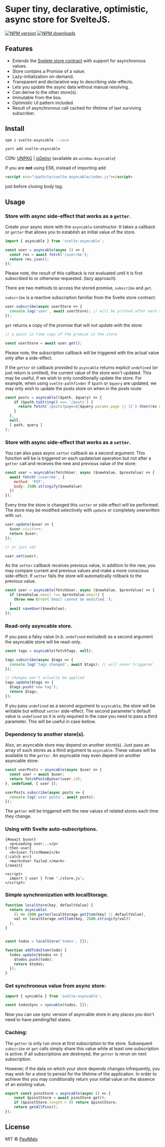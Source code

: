# Super tiny, declarative, optimistic, async store for SvelteJS.

[![NPM version](https://img.shields.io/npm/v/svelte-asyncable.svg?style=flat)](https://www.npmjs.com/package/svelte-asyncable) [![NPM downloads](https://img.shields.io/npm/dm/svelte-asyncable.svg?style=flat)](https://www.npmjs.com/package/svelte-asyncable)

## Features

- Extends the [Svelete store contract](https://svelte.dev/docs#4_Prefix_stores_with_$_to_access_their_values) with support for asynchronous values.
- Store contains a Promise of a value.
- Lazy-initialization on-demand.
- Transparent and declarative way to describing side-effects.
- Lets you update the async data without manual resolving.
- Can derive to the other store(s).
- Immutable from the box.
- Optimistic UI pattern included.
- Result of asynchronous call cached for lifetime of last surviving subscriber.

## Install

```bash
npm i svelte-asyncable --save
```

```bash
yarn add svelte-asyncable
```

CDN: [UNPKG](https://unpkg.com/svelte-asyncable/) | [jsDelivr](https://cdn.jsdelivr.net/npm/svelte-asyncable/) (available as `window.Asyncable`)

If you are **not** using ES6, instead of importing add 

```html
<script src="/path/to/svelte-asyncable/index.js"></script>
```

just before closing body tag.

## Usage

### Store with async side-effect that works as a `getter`.

Create your async store with the `asyncable` constructor.  It takes a callback or `getter` that allows you to establish an initial value of the store.

```javascript
import { asyncable } from 'svelte-asyncable';

const user = asyncable(async () => {
  const res = await fetch('/user/me');
  return res.json();
});
```

Please note, the result of this callback is not evaluated until it is first subscribed to or otherwise requested. (lazy approach). 

There are two methods to access the stored promise, `subscribe` and `get`.  

`subscribe` is a reactive subscription familiar from the Svelte store contract:
```javascript
user.subscribe(async userStore => {
  console.log('user', await userStore); // will be printed after each side-effect
});
```

`get` returns a copy of the promise that will not update with the store:

```javascript
// a point in time copy of the promise in the store

const userStore = await user.get();
```

Please note, the subscription callback will be triggered with the actual value only after a side-effect.

If the `getter` or callback provided to `asyncable` returns explicit `undefined` (or just return is omitted), the current value of the store won't updated. This may be useful, if we wish to only conditionally update the store.  For example, when using `svelte-pathfinder` if `$path` or `$query` are updated, we may only wish to update the posts store on when in the posts route:

```javascript
const posts = asyncable(($path, $query) => {
    if ($path.toString() === '/posts') {
      return fetch(`/posts?page=${$query.params.page || 1}`).then(res => res.json());
    }
  },
  null, 
  [ path, query ]
);
```

### Store with async side-effect that works as a `setter`.

You can also pass async `setter` callback as a second argument. This function will be is triggered on each update/set operation but not after a `getter` call and receives the new and previous value of the store:

```javascript
const user = asyncable(fetchUser, async ($newValue, $prevValue) => {
  await fetch('/user/me', {
    method: 'PUT',
    body: JSON.stringify($newValue)
  })
});
```

Every time the store is changed this `setter` or side-effect will be performed.  The store may be modified selectively with `update` or completely overwritten with `set`.

```javascript
user.update($user => {
  $user.visits++;
  return $user;
});

// or just set

user.set(user);
```

As the `setter` callback receives previous value, in addition to the new, you may compare current and previous values and make a more conscious side-effect. If `setter` fails the store will automatically rollback to the previous value.

```javascript
const user = asyncable(fetchUser, async ($newValue, $prevValue) => {
  if ($newValue.email !== $prevValue.email) {
    throw new Error('Email cannot be modified.');
  }
  await saveUser($newValue);
});
```

### Read-only asyncable store.

If you pass a falsy value (n.b. `undefined` excluded) as a second argument the asyncable store will be read-only.

```javascript
const tags = asyncable(fetchTags, null);

tags.subscribe(async $tags => {
  console.log('tags changed', await $tags); // will never triggered
});

// changes won't actually be applied
tags.update($tags => {
  $tags.push('new tag');
  return $tags;
});
```

If you pass `undefined` as a second argument to `asyncable`, the store will be writable but without `setter` side-effect. The second parameter's default value is `undefined` so it is only required in the case you need to pass a third parameter.  This will be useful in case bellow.

### Dependency to another store(s).

Also, an asyncable store may depend on another store(s). Just pass an array of such stores as a third argument to `asyncable`. These values will be available to the `getter`.  An asyncable may even depend on another asyncable store:

```javascript
const userPosts = asyncable(async $user => {
  const user = await $user;
  return fetchPostsByUser(user.id);
}, undefined, [ user ]);

userPosts.subscribe(async posts => {
  console.log('user posts', await posts);
});
```

The `getter` will be triggered with the new values of related stores each time they change.

### Using with Svelte auto-subscriptions.

```svelte
{#await $user}
  <p>Loading user...</p>
{:then user}
  <b>{user.firstName}</b>
{:catch err}
  <mark>User failed.</mark>
{/await}

<script>
  import { user } from './store.js';
</script>
```

### Simple synchronization with localStorage.

```javascript
function localStore(key, defaultValue) {
  return asyncable(
    () => JSON.parse(localStorage.getItem(key) || defaultValue), 
    val => localStorage.setItem(key, JSON.stringify(val))
  );
}


const todos = localStore('todos', []);

function addTodoItem(todo) {
  todos.update($todos => {
    $todos.push(todo);
    return $todos;
  });
}

```

### Get synchronous value from async store:

```javascript
import { syncable } from 'svelte-asyncable';

const todosSync = syncable(todos, []);
```

Now you can use sync version of asyncable store in any places you don't need to have pending/fail states.

### Caching:

The ```getter``` is only run once at first subscription to the store.  Subsequent `subscribe` or `get` calls simply share this value while at least one subscription is active.  If all subscriptions are destroyed, the ```getter``` is rerun on next subscription. 

However, if the data on which your store depends changes infrequently, you may wish for a store to persist for the lifetime of the application.  In order to achieve this you may conditionally return your initial value on the absence of an existing value.

```javascript
export const pinsStore = asyncable(async () => {
    const $pinstStore = await pinsStore.get();
    if ($pinstStore.length > 0) return $pinstStore;
    return getAllPins();
});
```

## License

MIT &copy; [PaulMaly](https://github.com/PaulMaly)
